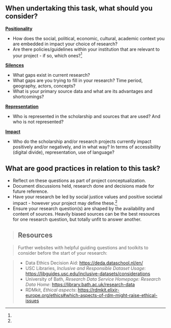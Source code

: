 ## When undertaking this task, what should you consider?

[**Positionality**](bias/types/positionality.md)
- How does the social, political, economic, cultural, academic context you are embedded in impact your choice of research?
- Are there policies/guidelines within your institution that are relevant to your project - if so, which ones?[^1]

[**Silences**](bias/types/silences.md)
- What gaps exist in current research? 
- What gaps are you trying to fill in your research? Time period, geography, actors, concepts?
- What is your primary source data and what are its advantages and shortcomings? 

[**Representation**](bias/types/representation.md)
- Who is represented in the scholarship and sources that are used? And who is not represented? 


[**Impact**](bias/types/impact.md)
- Who do the scholarship and/or research projects currently impact positively and/or negatively, and in what way? In terms of accessibility (digital divide), representation, use of language?

## What are good practices in relation to this task?
- Reflect on these questions as part of project conceptualization.
- Document discussions held, research done and decisions made for future reference. 
- Have your research be led by social justice values and positive societal impact - however your project may define these.[^2]
- Ensure your research question(s) are shaped by the availability and content of sources. Heavily biased sources can be the best resources for one research question, but totally unfit to answer another. 

> ## Resources

> Further websites with helpful guiding questions and toolkits to consider before the start of your research:
    
> - Data Ethics Decision Aid: https://deda.dataschool.nl/en/ 
> - USC Libraries, _Inclusive and Responsible Dataset Usage_: https://libguides.usc.edu/inclusive-datasets/considerations 
> - University of Bath, _Research Data Service Homepage: Research Data Home_: https://library.bath.ac.uk/research-data
> - RDMkit, _Ethical aspects_: https://rdmkit.elixir-europe.org/ethics#which-aspects-of-rdm-might-raise-ethical-issues 


[^1]:
[^2]:
